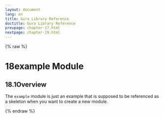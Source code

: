 ```yaml
---
layout: document
lang: en
title: Gura Library Reference
doctitle: Gura Library Reference
prevpage: chapter-17.html
nextpage: chapter-19.html
---
```

{% raw %}
<h1><span class="caption-index-1">18</span>example Module</h1>
<h2><span class="caption-index-2">18.1</span><a name="anchor-18-1"></a>Overview</h2>
<p>
The <code class="highlighter-rouge">example</code> module is just an example that is supposed to be referenced as a skeleton when you want to create a new module.
</p>
<p />

{% endraw %}
